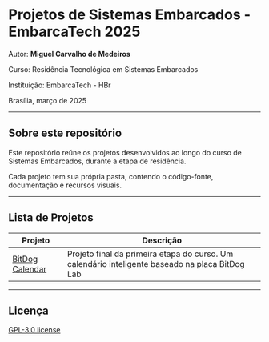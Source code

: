 # Projetos de Sistemas Embarcados - EmbarcaTech 2025

Autor: **Miguel Carvalho de Medeiros**

Curso: Residência Tecnológica em Sistemas Embarcados

Instituição: EmbarcaTech - HBr

Brasília, março de 2025

---

## Sobre este repositório

Este repositório reúne os projetos desenvolvidos ao longo do curso de Sistemas Embarcados, durante a etapa de residência.  

Cada projeto tem sua própria pasta, contendo o código-fonte, documentação e recursos visuais.

---

## Lista de Projetos

| Projeto | Descrição |
|---------|-----------|
| [BitDog Calendar](projetos/bitdog_calendar)| Projeto final da primeira etapa do curso. Um calendário inteligente baseado na placa BitDog Lab |

---

## Licença

[GPL-3.0 license](LICENSE)
